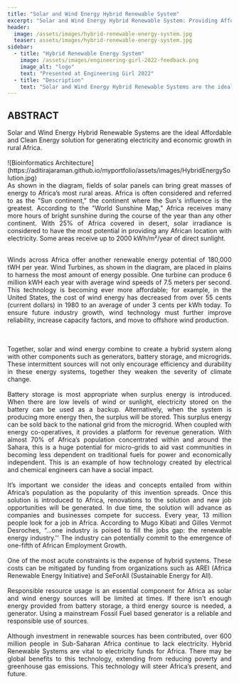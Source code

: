```yaml
---
title: "Solar and Wind Energy Hybrid Renewable System"
excerpt: "Solar and Wind Energy Hybrid Renewable System: Providing Affordable and Clean Energy to Rural Africa. Presented at Engineering Girl 2022"
header:
  image: /assets/images/hybrid-renewable-energy-system.jpg
  teaser: assets/images/hybrid-renewable-energy-system.jpg
sidebar:
  - title: "Hybrid Renewable Energy System"
    image: /assets/images/engineering-girl-2022-feedback.png
    image_alt: "logo"
    text: "Presented at Engineering Girl 2022"
  - title: "Description"
    text: "Solar and Wind Energy Hybrid Renewable Systems are the ideal Affordable and Clean Energy solution for generating electricity and economic growth in rural Africa."
---
```


## ABSTRACT
<div style="text-align: justify;">
Solar and Wind Energy Hybrid Renewable Systems are the ideal Affordable and Clean Energy solution for generating electricity and economic growth in rural Africa.
</div>

<br>
![Bioinformatics Architecture](https://aditirajaraman.github.io/myportfolio/assets/images/HybridEnergySolution.jpg)

<div style="text-align: justify;">
As shown in the diagram, fields of solar panels can bring great masses of energy to Africa’s most rural areas. Africa is often considered and referred to as the "Sun continent," the continent where the Sun's influence is the greatest. According to the "World Sunshine Map," Africa receives many more hours of bright sunshine during the course of the year than any other continent. With 25% of Africa covered in desert, solar irradiance is considered to have the most potential in providing any African location with electricity. Some areas receive up to 2000 kWh/m²/year of direct sunlight. 

<br>
<br>

Winds across Africa offer another renewable energy potential of 180,000 tWH per year. Wind Turbines, as shown in the diagram, are placed in plains to harness the most amount of energy possible. One turbine can produce 6 million kWH each year with average wind speeds of 7.5 meters per second. This technology is becoming ever more affordable; for example, in the United States, the cost of wind energy has decreased from over 55 cents (current dollars) in 1980 to an average of under 3 cents per kWh today. To ensure future industry growth, wind technology must further improve reliability, increase capacity factors, and move to offshore wind production. 


<br>
<br>
Together, solar and wind energy combine to create a hybrid system along with other components such as generators, battery storage, and microgrids. These intermittent sources will not only encourage efficiency and durability in these energy systems, together they weaken the severity of climate change.


<br>
<br>
Battery storage is most appropriate when surplus energy is introduced. When there are low levels of wind or sunlight, electricity stored on the battery can be used as a backup. Alternatively, when the system is producing more energy then, the surplus will be stored. This surplus energy can be sold back to the national grid from the microgrid. When coupled with energy co-operatives, it provides a platform for revenue generation. With almost 70% of Africa’s population concentrated within and around the Sahara, this is a huge potential for micro-grids to aid vast communities in becoming less dependent on traditional fuels for power and economically independent. This is an example of how technology created by electrical and chemical engineers can have a social impact. 


<br>
<br>
It’s important we consider the ideas and concepts entailed from within Africa’s population as the popularity of this invention spreads. Once this solution is introduced to Africa, renovations to the solution and new job opportunities will be generated. In due time, the solution will advance as companies and businesses compete for success. Every year, 13 million people look for a job in Africa. According to Mugo Kibati and Gilles Vermot Desroches, “...one industry is poised to fill the jobs gap: the renewable energy industry.'' The industry can potentially commit to the emergence of one-fifth of African Employment Growth.


<br>
<br>
One of the most acute constraints is the expense of hybrid systems. These costs can be mitigated by funding from organizations such as AREI (Africa Renewable Energy Initiative) and SeForAll (Sustainable Energy for All). 


<br>
<br>
Responsible resource usage is an essential component for Africa as solar and wind energy sources will be limited at times. If there isn't enough energy provided from battery storage, a third energy source is needed, a generator. Using a mainstream Fossil Fuel based generator is a reliable and responsible use of sources. 


<br>
<br>
Although investment in renewable sources has been contributed, over 600 million people in Sub-Saharan Africa continue to lack electricity. Hybrid Renewable Systems are vital to electricity funds for Africa. There may be global benefits to this technology, extending from reducing poverty and greenhouse gas emissions. This technology will steer Africa’s present, and future.
</div>